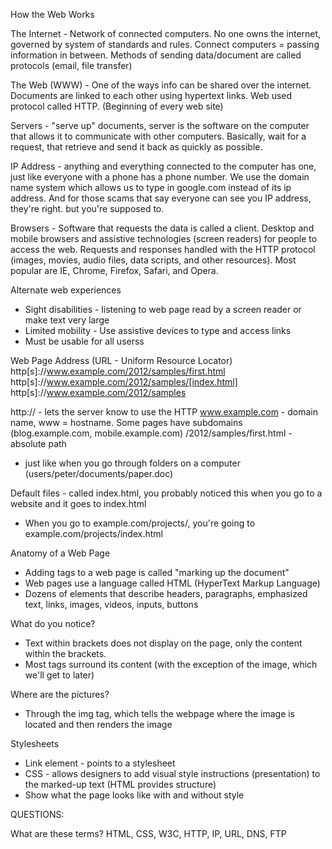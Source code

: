 How the Web Works

The Internet - Network of connected computers. No one owns the internet, governed by system of standards and rules. Connect computers = passing information in between. Methods of sending data/document are called protocols (email, file transfer)

The Web (WWW) - One of the ways info can be shared over the internet. Documents are linked to each other using hypertext links. Web used protocol called HTTP. (Beginning of every web site)

Servers - "serve up" documents, server is the software on the computer that allows it to communicate with other computers. Basically, wait for a request, that retrieve and send it back as quickly as possible.

IP Address - anything and everything connected to the computer has one, just like everyone with a phone has a phone number. We use the domain name system which allows us to type in google.com instead of its ip address. And for those scams that say everyone can see you IP address, they're right. but you're supposed to. 

Browsers - Software that requests the data is called a client. Desktop and mobile browsers and assistive technologies (screen readers) for people to access the web. Requests and responses handled with the HTTP protocol (images, movies, audio files, data scripts, and other resources). Most popular are IE, Chrome, Firefox, Safari, and Opera. 

Alternate web experiences
  - Sight disabilities - listening to web page read by a screen reader or make text very large
  - Limited mobility - Use assistive devices to type and access links
  - Must be usable for all userss

Web Page Address (URL - Uniform Resource Locator)
http[s]://www.example.com/2012/samples/first.html
http[s]://www.example.com/2012/samples/[index.html]
http[s]://www.example.com/2012/samples

http:// - lets the server know to use the HTTP
www.example.com - domain name, www = hostname. Some pages have subdomains (blog.example.com, mobile.example.com)
/2012/samples/first.html - absolute path
  - just like when you go through folders on a computer (users/peter/documents/paper.doc)

Default files - called index.html, you probably noticed this when you go to a website and it goes to index.html
  - When you go to example.com/projects/, you're going to example.com/projects/index.html



Anatomy of a Web Page
- Adding tags to a web page is called "marking up the document"
- Web pages use a language called HTML (HyperText Markup Language)
- Dozens of elements that describe headers, paragraphs, emphasized text, links, images, videos, inputs, buttons

What do you notice?
- Text within brackets does not display on the page, only the content within the brackets. 
- Most tags surround its content (with the exception of the image, which we'll get to later)

Where are the pictures? 
- Through the img tag, which tells the webpage where the image is located and then renders the image

Stylesheets
- Link element - points to a stylesheet
- CSS - allows designers to add visual style instructions (presentation) to the marked-up text (HTML provides structure)
- Show what the page looks like with and without style

QUESTIONS:

What are these terms?
HTML, CSS, W3C, HTTP, IP, URL, DNS, FTP
